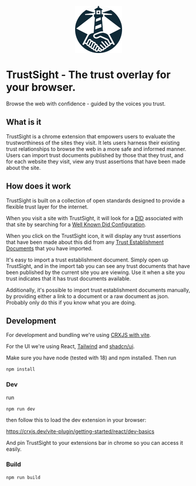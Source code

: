 <p align="center">
  <img width="128" height="128" src="./trust-sight-128.png">
</p>

# TrustSight - The trust overlay for your browser.
Browse the web with confidence - guided by the voices you trust.

## What is it

TrustSight is a chrome extension that empowers users to evaluate the trustworthiness of the sites they visit. 
It lets users harness their existing trust relationships to browse the web in a more safe and informed manner.
Users can import trust documents published by those that they trust, and for each website they visit, 
view any trust assertions that have been made about the site.

## How does it work
TrustSight is built on a collection of open standards designed to provide a flexible trust layer for the internet.


When you visit a site with TrustSight, 
it will look for a [DID](https://www.w3.org/TR/did-core/) associated with that site by searching for a [Well Known Did Configuration](https://identity.foundation/.well-known/resources/did-configuration/).

When you click on the TrustSight icon, it will display any trust assertions that have been made about this did from 
any [Trust Establishment Documents](https://identity.foundation/trust-establishment/) that you have imported.

It's easy to import a trust establishment document. Simply open up TrustSight, 
and in the import tab you can see any trust documents that have been published by the current site you are viewing.
Use it when a site you trust indicates that it has trust documents available.

Additionally, it's possible to import trust establishment documents manually, by providing either a link to a document or a raw document as json. 
Probably only do this if you know what you are doing.

## Development
For development and bundling we're using [CRXJS with vite](https://crxjs.dev/vite-plugin).

For the UI we're using React, [Tailwind](https://tailwindcss.com/) and [shadcn/ui](https://ui.shadcn.com/).

Make sure you have node (tested with 18) and npm installed. Then run 
```bash
npm install
```

### Dev

run
```bash
npm run dev
```

then follow this to load the dev extension in your browser:

https://crxjs.dev/vite-plugin/getting-started/react/dev-basics

And pin TrustSight to your extensions bar in chrome so you can access it easily.
### Build


```bash
npm run build
```
